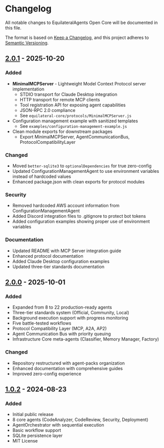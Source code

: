 # Changelog

All notable changes to EquilateralAgents Open Core will be documented in this file.

The format is based on [Keep a Changelog](https://keepachangelog.com/en/1.0.0/),
and this project adheres to [Semantic Versioning](https://semver.org/spec/v2.0.0.html).

## [2.0.1] - 2025-10-20

### Added
- **MinimalMCPServer** - Lightweight Model Context Protocol server implementation
  - STDIO transport for Claude Desktop integration
  - HTTP transport for remote MCP clients
  - Tool registration API for exposing agent capabilities
  - JSON-RPC 2.0 compliance
  - See `equilateral-core/protocols/MinimalMCPServer.js`
- Configuration management example with sanitized templates
  - See `examples/configuration-management-example.js`
- Clean module exports for downstream packages
  - Export MinimalMCPServer, AgentCommunicationBus, ProtocolCompatibilityLayer

### Changed
- Moved `better-sqlite3` to `optionalDependencies` for true zero-config
- Updated ConfigurationManagementAgent to use environment variables instead of hardcoded values
- Enhanced package.json with clean exports for protocol modules

### Security
- Removed hardcoded AWS account information from ConfigurationManagementAgent
- Added Discord integration files to .gitignore to protect bot tokens
- Added configuration examples showing proper use of environment variables

### Documentation
- Updated README with MCP Server integration guide
- Enhanced protocol documentation
- Added Claude Desktop configuration examples
- Updated three-tier standards documentation

## [2.0.0] - 2025-10-01

### Added
- Expanded from 8 to 22 production-ready agents
- Three-tier standards system (Official, Community, Local)
- Background execution support with progress monitoring
- Five battle-tested workflows
- Protocol Compatibility Layer (MCP, A2A, AP2)
- Agent Communication Bus with priority queuing
- Infrastructure Core meta-agents (Classifier, Memory Manager, Factory)

### Changed
- Repository restructured with agent-packs organization
- Enhanced documentation with comprehensive guides
- Improved zero-config experience

## [1.0.2] - 2024-08-23

### Added
- Initial public release
- 8 core agents (CodeAnalyzer, CodeReview, Security, Deployment)
- AgentOrchestrator with sequential execution
- Basic workflow support
- SQLite persistence layer
- MIT License

[2.0.1]: https://github.com/JamesFord-HappyHippo/equilateral-agents-open-core/compare/v2.0.0...v2.0.1
[2.0.0]: https://github.com/JamesFord-HappyHippo/equilateral-agents-open-core/compare/v1.0.2...v2.0.0
[1.0.2]: https://github.com/JamesFord-HappyHippo/equilateral-agents-open-core/releases/tag/v1.0.2
